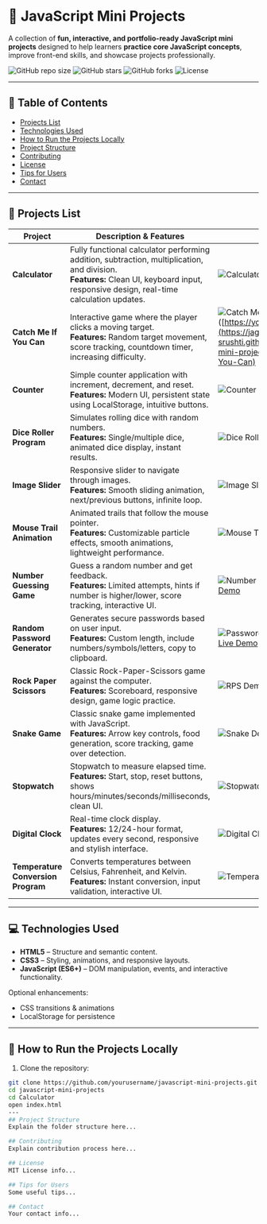 # 🎉 JavaScript Mini Projects

A collection of **fun, interactive, and portfolio-ready JavaScript mini projects** designed to help learners **practice core JavaScript concepts**, improve front-end skills, and showcase projects professionally.  

![GitHub repo size](https://img.shields.io/github/repo-size/Jagtap-Srushti/javascript-mini-projects)
![GitHub stars](https://img.shields.io/github/stars/Jagtap-Srushti/javascript-mini-projects?style=social)
![GitHub forks](https://img.shields.io/github/forks/Jagtap-Srushti/javascript-mini-projects?style=social)
![License](https://img.shields.io/github/license/Jagtap-Srushti/javascript-mini-projects)

---

## 📌 Table of Contents

- [Projects List](#projects-list)
- [Technologies Used](#technologies-used)
- [How to Run the Projects Locally](#how-to-run-the-projects-locally)
- [Project Structure](#project-structure)
- [Contributing](#contributing)
- [License](#license)
- [Tips for Users](#tips-for-users)
- [Contact](#contact)

---

## 📝 Projects List

| Project | Description & Features | Demo |
|---------|----------------------|------|
| **Calculator** | Fully functional calculator performing addition, subtraction, multiplication, and division. <br>**Features:** Clean UI, keyboard input, responsive design, real-time calculation updates. |![Calculator Demo](assets/gifs/calculator.gif) ![Live Demo](https://jagtap-srushti.github.io/javascript-mini-projects/Calculator) |
| **Catch Me If You Can** | Interactive game where the player clicks a moving target. <br>**Features:** Random target movement, score tracking, countdown timer, increasing difficulty. | ![Catch Me Demo](assets/gifs/catch-me-if-you-can.gif) [Live Demo]([https://yourusername.github.io](https://jagtap-srushti.github.io/javascript-mini-projects/Catch-Me-If-You-Can) |
| **Counter** | Simple counter application with increment, decrement, and reset. <br>**Features:** Modern UI, persistent state using LocalStorage, intuitive buttons. | ![Counter Demo](assets/gifs/counter.gif) [Live Demo](https://jagtap-srushti.github.io/javascript-mini-projects/Counter) |
| **Dice Roller Program** | Simulates rolling dice with random numbers. <br>**Features:** Single/multiple dice, animated dice display, instant results. | ![Dice Roller Demo](assets/gifs/dice-roller.gif) [Live Demo](https://jagtap-srushti.github.io/javascript-mini-projects/Dice-Roller-Program) |
| **Image Slider** | Responsive slider to navigate through images. <br>**Features:** Smooth sliding animation, next/previous buttons, infinite loop. | ![Image Slider Demo](assets/gifs/image-slider.gif) [Live Demo](https://jagtap-srushti.github.io/javascript-mini-projects/Image-Slider) |
| **Mouse Trail Animation** | Animated trails that follow the mouse pointer. <br>**Features:** Customizable particle effects, smooth animations, lightweight performance. | ![Mouse Trail Demo](assets/gifs/mouse-trail.gif) [Live Demo](https://jagtap-srushti.github.io/javascript-mini-projects/Mouse-Trail-Animation) |
| **Number Guessing Game** | Guess a random number and get feedback. <br>**Features:** Limited attempts, hints if number is higher/lower, score tracking, interactive UI. | ![Number Guessing Demo](assets/gifs/number-guessing.gif) [Live Demo](https://jagtap-srushti.github.io/javascript-mini-projects/Number-Guessing-Game) |
| **Random Password Generator** | Generates secure passwords based on user input. <br>**Features:** Custom length, include numbers/symbols/letters, copy to clipboard. | ![Password Generator Demo](assets/gifs/password-generator.gif) [Live Demo](https://jagtap-srushti.github.io/javascript-mini-projects/Random-Password-Generator) |
| **Rock Paper Scissors** | Classic Rock-Paper-Scissors game against the computer. <br>**Features:** Scoreboard, responsive design, game logic practice. | ![RPS Demo](assets/gifs/rock-paper-scissors.gif) [Live Demo](https://jagtap-srushti.github.io/javascript-mini-projects/Rock-Paper-Scissors) |
| **Snake Game** | Classic snake game implemented with JavaScript. <br>**Features:** Arrow key controls, food generation, score tracking, game over detection. | ![Snake Demo](assets/gifs/snake-game.gif) [Live Demo](https://jagtap-srushti.github.io/javascript-mini-projects/Snake-Game) |
| **Stopwatch** | Stopwatch to measure elapsed time. <br>**Features:** Start, stop, reset buttons, shows hours/minutes/seconds/milliseconds, clean UI. | ![Stopwatch Demo](assets/gifs/stopwatch.gif) [Live Demo](https://jagtap-srushti.github.io/javascript-mini-projects/Stopwatch) |
| **Digital Clock** | Real-time clock display. <br>**Features:** 12/24-hour format, updates every second, responsive and stylish interface. | ![Digital Clock Demo](assets/gifs/digital-clock.gif) [Live Demo](https://jagtap-srushti.github.io/javascript-mini-projects/digital-Clock) |
| **Temperature Conversion Program** | Converts temperatures between Celsius, Fahrenheit, and Kelvin. <br>**Features:** Instant conversion, input validation, interactive UI. | ![Temperature Demo](assets/gifs/temperature-conversion.gif) [Live Demo](https://jagtap-srushti.github.io/javascript-mini-projects/Temperature-Conversion-program) |

---

## 💻 Technologies Used

- **HTML5** – Structure and semantic content.  
- **CSS3** – Styling, animations, and responsive layouts.  
- **JavaScript (ES6+)** – DOM manipulation, events, and interactive functionality.  

Optional enhancements:  
- CSS transitions & animations  
- LocalStorage for persistence  

---

## 🚀 How to Run the Projects Locally

1. Clone the repository:
```bash
git clone https://github.com/yourusername/javascript-mini-projects.git
cd javascript-mini-projects
cd Calculator
open index.html
---
## Project Structure
Explain the folder structure here...

## Contributing
Explain contribution process here...

## License
MIT License info...

## Tips for Users
Some useful tips...

## Contact
Your contact info...


